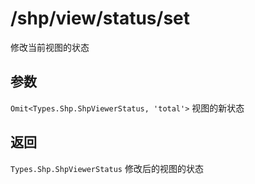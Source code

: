# /shp/view/status/set
修改当前视图的状态

## 参数
`Omit<Types.Shp.ShpViewerStatus, 'total'>`
视图的新状态

## 返回
`Types.Shp.ShpViewerStatus`
修改后的视图的状态